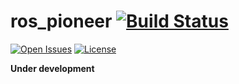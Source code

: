 # ros_pioneer [![Build Status](https://img.shields.io/travis/progtologist/ros_pioneer.svg)](https://travis-ci.org/progtologist/ros_pioneer)

[![Open Issues](https://img.shields.io/github/issues/progtologist/ros_pioneer.svg)](https://github.com/progtologist/ros_pioneer/issues)
[![License](https://img.shields.io/github/license/progtologist/ros_pioneer.svg)](https://github.com/progtologist/ros_pioneer/blob/master/LICENSE.md)

**Under development**